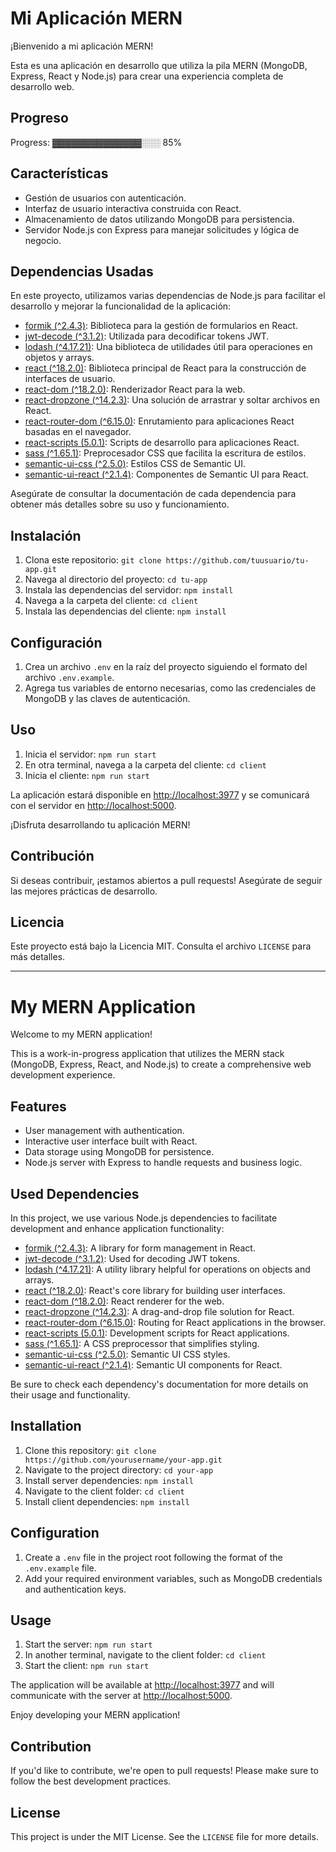 # Mi Aplicación MERN
¡Bienvenido a mi aplicación MERN!

Esta es una aplicación en desarrollo que utiliza la pila MERN (MongoDB, Express, React y Node.js) para crear una experiencia completa de desarrollo web.
## Progreso

Progress: ▓▓▓▓▓▓▓▓▓▓▓▓▓▓░░░ 85%


## Características

- Gestión de usuarios con autenticación.
- Interfaz de usuario interactiva construida con React.
- Almacenamiento de datos utilizando MongoDB para persistencia.
- Servidor Node.js con Express para manejar solicitudes y lógica de negocio.

## Dependencias Usadas

En este proyecto, utilizamos varias dependencias de Node.js para facilitar el desarrollo y mejorar la funcionalidad de la aplicación:

- [formik (^2.4.3)](https://formik.org/): Biblioteca para la gestión de formularios en React.
- [jwt-decode (^3.1.2)](https://www.npmjs.com/package/jwt-decode): Utilizada para decodificar tokens JWT.
- [lodash (^4.17.21)](https://lodash.com/): Una biblioteca de utilidades útil para operaciones en objetos y arrays.
- [react (^18.2.0)](https://reactjs.org/): Biblioteca principal de React para la construcción de interfaces de usuario.
- [react-dom (^18.2.0)](https://reactjs.org/docs/react-dom.html): Renderizador React para la web.
- [react-dropzone (^14.2.3)](https://react-dropzone.js.org/): Una solución de arrastrar y soltar archivos en React.
- [react-router-dom (^6.15.0)](https://reactrouter.com/web/guides/quick-start): Enrutamiento para aplicaciones React basadas en el navegador.
- [react-scripts (5.0.1)](https://create-react-app.dev/docs/available-scripts/): Scripts de desarrollo para aplicaciones React.
- [sass (^1.65.1)](https://sass-lang.com/): Preprocesador CSS que facilita la escritura de estilos.
- [semantic-ui-css (^2.5.0)](https://semantic-ui.com/): Estilos CSS de Semantic UI.
- [semantic-ui-react (^2.1.4)](https://react.semantic-ui.com/): Componentes de Semantic UI para React.

Asegúrate de consultar la documentación de cada dependencia para obtener más detalles sobre su uso y funcionamiento.


## Instalación

1. Clona este repositorio: `git clone https://github.com/tuusuario/tu-app.git`
2. Navega al directorio del proyecto: `cd tu-app`
3. Instala las dependencias del servidor: `npm install`
4. Navega a la carpeta del cliente: `cd client`
5. Instala las dependencias del cliente: `npm install`

## Configuración

1. Crea un archivo `.env` en la raíz del proyecto siguiendo el formato del archivo `.env.example`.
2. Agrega tus variables de entorno necesarias, como las credenciales de MongoDB y las claves de autenticación.

## Uso

1. Inicia el servidor: `npm run start`
2. En otra terminal, navega a la carpeta del cliente: `cd client`
3. Inicia el cliente: `npm run start`

La aplicación estará disponible en [http://localhost:3977](http://localhost:3977) y se comunicará con el servidor en [http://localhost:5000](http://localhost:5000).

¡Disfruta desarrollando tu aplicación MERN!

## Contribución

Si deseas contribuir, ¡estamos abiertos a pull requests! Asegúrate de seguir las mejores prácticas de desarrollo.

## Licencia

Este proyecto está bajo la Licencia MIT. Consulta el archivo `LICENSE` para más detalles.


----------------------------------------------------------------

# My MERN Application

Welcome to my MERN application!

This is a work-in-progress application that utilizes the MERN stack (MongoDB, Express, React, and Node.js) to create a comprehensive web development experience.

## Features

- User management with authentication.
- Interactive user interface built with React.
- Data storage using MongoDB for persistence.
- Node.js server with Express to handle requests and business logic.

## Used Dependencies

In this project, we use various Node.js dependencies to facilitate development and enhance application functionality:

- [formik (^2.4.3)](https://formik.org/): A library for form management in React.
- [jwt-decode (^3.1.2)](https://www.npmjs.com/package/jwt-decode): Used for decoding JWT tokens.
- [lodash (^4.17.21)](https://lodash.com/): A utility library helpful for operations on objects and arrays.
- [react (^18.2.0)](https://reactjs.org/): React's core library for building user interfaces.
- [react-dom (^18.2.0)](https://reactjs.org/docs/react-dom.html): React renderer for the web.
- [react-dropzone (^14.2.3)](https://react-dropzone.js.org/): A drag-and-drop file solution for React.
- [react-router-dom (^6.15.0)](https://reactrouter.com/web/guides/quick-start): Routing for React applications in the browser.
- [react-scripts (5.0.1)](https://create-react-app.dev/docs/available-scripts/): Development scripts for React applications.
- [sass (^1.65.1)](https://sass-lang.com/): A CSS preprocessor that simplifies styling.
- [semantic-ui-css (^2.5.0)](https://semantic-ui.com/): Semantic UI CSS styles.
- [semantic-ui-react (^2.1.4)](https://react.semantic-ui.com/): Semantic UI components for React.

Be sure to check each dependency's documentation for more details on their usage and functionality.


## Installation

1. Clone this repository: `git clone https://github.com/yourusername/your-app.git`
2. Navigate to the project directory: `cd your-app`
3. Install server dependencies: `npm install`
4. Navigate to the client folder: `cd client`
5. Install client dependencies: `npm install`

## Configuration

1. Create a `.env` file in the project root following the format of the `.env.example` file.
2. Add your required environment variables, such as MongoDB credentials and authentication keys.

## Usage

1. Start the server: `npm run start`
2. In another terminal, navigate to the client folder: `cd client`
3. Start the client: `npm run start`

The application will be available at [http://localhost:3977](http://localhost:3977) and will communicate with the server at [http://localhost:5000](http://localhost:5000).

Enjoy developing your MERN application!

## Contribution

If you'd like to contribute, we're open to pull requests! Please make sure to follow the best development practices.

## License

This project is under the MIT License. See the `LICENSE` file for more details.

